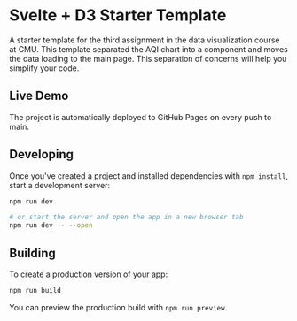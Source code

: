 # Svelte + D3 Starter Template

A starter template for the third assignment in the data visualization course at CMU. This template separated the AQI chart into a component and moves the data loading to the main page. This separation of concerns will help you simplify your code.

## Live Demo

The project is automatically deployed to GitHub Pages on every push to main.

## Developing

Once you've created a project and installed dependencies with `npm install`, start a development server:

```sh
npm run dev

# or start the server and open the app in a new browser tab
npm run dev -- --open
```

## Building

To create a production version of your app:

```sh
npm run build
```

You can preview the production build with `npm run preview`.
